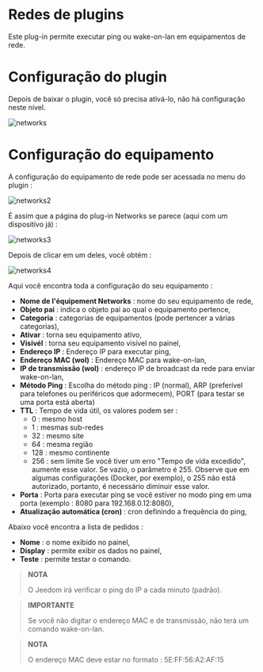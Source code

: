# Redes de plugins

Este plug-in permite executar ping ou wake-on-lan em equipamentos de rede.

# Configuração do plugin 

Depois de baixar o plugin, você só precisa ativá-lo, não há configuração neste nível.

![networks](../images/networks.PNG)

# Configuração do equipamento 

A configuração do equipamento de rede pode ser acessada no menu do plugin :

![networks2](../images/networks2.PNG)

É assim que a página do plug-in Networks se parece (aqui com um dispositivo já) :

![networks3](../images/networks3.PNG)

Depois de clicar em um deles, você obtém :

![networks4](../images/networks4.PNG)

Aqui você encontra toda a configuração do seu equipamento :

-   **Nome de l'équipement Networks** : nome do seu equipamento de rede,
-   **Objeto pai** : indica o objeto pai ao qual o equipamento pertence,
-   **Categoria** : categorias de equipamentos (pode pertencer a várias categorias),
-   **Ativar** : torna seu equipamento ativo,
-   **Visivél** : torna seu equipamento visível no painel,
-   **Endereço IP** : Endereço IP para executar ping,
-   **Endereço MAC (wol)** : Endereço MAC para wake-on-lan,
-   **IP de transmissão (wol)** : endereço IP de broadcast da rede para enviar wake-on-lan,
-   **Método Ping** : Escolha do método ping : IP (normal), ARP (preferível para telefones ou periféricos que adormecem), PORT (para testar se uma porta está aberta)
-   **TTL** : Tempo de vida útil, os valores podem ser : 
    - 0 : mesmo host
    - 1 : mesmas sub-redes
    - 32 : mesmo site
    - 64 : mesma região
    - 128 : mesmo continente
    - 256 : sem limite
    Se você tiver um erro "Tempo de vida excedido", aumente esse valor. Se vazio, o parâmetro é 255. Observe que em algumas configurações (Docker, por exemplo), o 255 não está autorizado, portanto, é necessário diminuir esse valor.
-   **Porta** : Porta para executar ping se você estiver no modo ping em uma porta (exemplo : 8080 para 192.168.0.12:8080),
-   **Atualização automática (cron)** : cron definindo a frequência do ping,

Abaixo você encontra a lista de pedidos :

-   **Nome** : o nome exibido no painel,
-   **Display** : permite exibir os dados no painel,
-   **Teste** : permite testar o comando.

> **NOTA**
>
> O Jeedom irá verificar o ping do IP a cada minuto (padrão).

> **IMPORTANTE**
>
> Se você não digitar o endereço MAC e de transmissão, não terá um comando wake-on-lan.

> **NOTA**
>
> O endereço MAC deve estar no formato : 5E:FF:56:A2:AF:15
